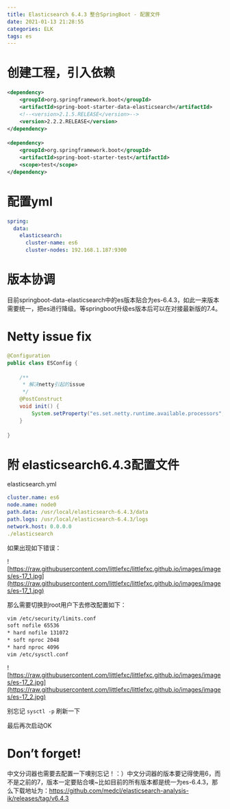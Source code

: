 ```yaml
---
title: Elasticsearch 6.4.3 整合SpringBoot - 配置文件
date: 2021-01-13 21:28:55
categories: ELK
tags: es
---
```


# 创建工程，引入依赖

```xml
<dependency>
	<groupId>org.springframework.boot</groupId>
	<artifactId>spring-boot-starter-data-elasticsearch</artifactId>
	<!--<version>2.1.5.RELEASE</version>-->
	<version>2.2.2.RELEASE</version>
</dependency>

<dependency>
	<groupId>org.springframework.boot</groupId>
	<artifactId>spring-boot-starter-test</artifactId>
	<scope>test</scope>
</dependency>
```

# 配置yml

```yaml
spring:
  data:
    elasticsearch:
      cluster-name: es6
      cluster-nodes: 192.168.1.187:9300
```

# 版本协调

目前springboot-data-elasticsearch中的es版本贴合为es-6.4.3，如此一来版本需要统一，把es进行降级。等springboot升级es版本后可以在对接最新版的7.4。

# Netty issue fix

```java
@Configuration
public class ESConfig {

    /**
     * 解决netty引起的issue
     */
    @PostConstruct
    void init() {
        System.setProperty("es.set.netty.runtime.available.processors", "false");
    }

}
```

# 附 elasticsearch6.4.3配置文件

elasticsearch.yml

```yaml
cluster.name: es6
node.name: node0
path.data: /usr/local/elasticsearch-6.4.3/data
path.logs: /usr/local/elasticsearch-6.4.3/logs
network.host: 0.0.0.0
./elasticsearch
```

如果出现如下错误：

![https://raw.githubusercontent.com/littlefxc/littlefxc.github.io/images/images/es-17_1.jpg](https://raw.githubusercontent.com/littlefxc/littlefxc.github.io/images/images/es-17_1.jpg)

那么需要切换到root用户下去修改配置如下：

```bash
vim /etc/security/limits.conf
soft nofile 65536
* hard nofile 131072
* soft nproc 2048
* hard nproc 4096
vim /etc/sysctl.conf
```

![https://raw.githubusercontent.com/littlefxc/littlefxc.github.io/images/images/es-17_2.jpg](https://raw.githubusercontent.com/littlefxc/littlefxc.github.io/images/images/es-17_2.jpg)

别忘记 `sysctl -p` 刷新一下

最后再次启动OK

# Don’t forget!

中文分词器也需要去配置一下噢别忘记！：）中文分词器的版本要记得使用6，而不是之前的7，版本一定要贴合噢~比如目前的所有版本都是统一为es-6.4.3，那么下载地址为：https://github.com/medcl/elasticsearch-analysis-ik/releases/tag/v6.4.3